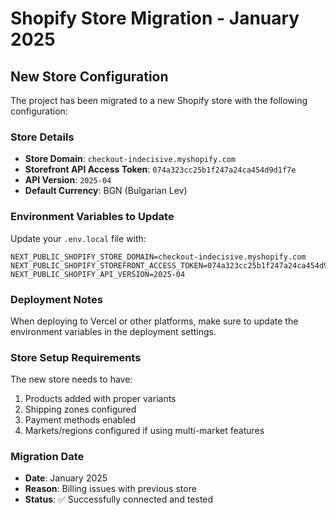 # Shopify Store Migration - January 2025

## New Store Configuration

The project has been migrated to a new Shopify store with the following configuration:

### Store Details
- **Store Domain**: `checkout-indecisive.myshopify.com`
- **Storefront API Access Token**: `074a323cc25b1f247a24ca454d9d1f7e`
- **API Version**: `2025-04`
- **Default Currency**: BGN (Bulgarian Lev)

### Environment Variables to Update

Update your `.env.local` file with:

```env
NEXT_PUBLIC_SHOPIFY_STORE_DOMAIN=checkout-indecisive.myshopify.com
NEXT_PUBLIC_SHOPIFY_STOREFRONT_ACCESS_TOKEN=074a323cc25b1f247a24ca454d9d1f7e
NEXT_PUBLIC_SHOPIFY_API_VERSION=2025-04
```

### Deployment Notes

When deploying to Vercel or other platforms, make sure to update the environment variables in the deployment settings.

### Store Setup Requirements

The new store needs to have:
1. Products added with proper variants
2. Shipping zones configured
3. Payment methods enabled
4. Markets/regions configured if using multi-market features

### Migration Date
- **Date**: January 2025
- **Reason**: Billing issues with previous store
- **Status**: ✅ Successfully connected and tested